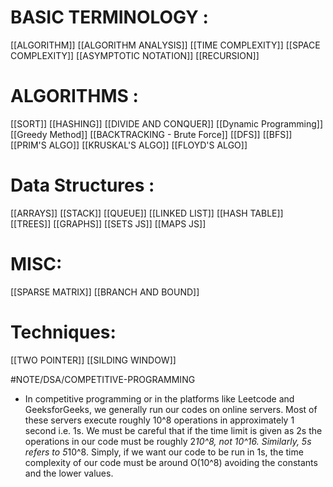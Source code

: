# BASIC TERMINOLOGY :
[[ALGORITHM]]
[[ALGORITHM ANALYSIS]]
[[TIME COMPLEXITY]]
[[SPACE COMPLEXITY]]
[[ASYMPTOTIC NOTATION]]
[[RECURSION]]

# ALGORITHMS : 
[[SORT]]
[[HASHING]]
[[DIVIDE AND CONQUER]]
[[Dynamic Programming]]
[[Greedy Method]]
[[BACKTRACKING - Brute Force]]
[[DFS]]
[[BFS]]
[[PRIM'S ALGO]]
[[KRUSKAL'S ALGO]]
[[FLOYD'S ALGO]]

# Data Structures :
[[ARRAYS]]
[[STACK]]
[[QUEUE]]
[[LINKED LIST]]
[[HASH TABLE]]
[[TREES]]
[[GRAPHS]]
[[SETS JS]]
[[MAPS JS]]

# MISC:
[[SPARSE MATRIX]]
[[BRANCH AND BOUND]]


# Techniques: 
[[TWO POINTER]]
[[SILDING WINDOW]]


#NOTE/DSA/COMPETITIVE-PROGRAMMING
- In competitive programming or in the platforms like Leetcode and GeeksforGeeks, we generally run our codes on online servers. Most of these servers execute roughly 10^8 operations in approximately 1 second i.e. 1s. We must be careful that if the time limit is given as 2s the operations in our code must be roughly 2*10^8, not 10^16. Similarly, 5s refers to 5*10^8. Simply, if we want our code to be run in 1s, the time complexity of our code must be around O(10^8) avoiding the constants and the lower values.